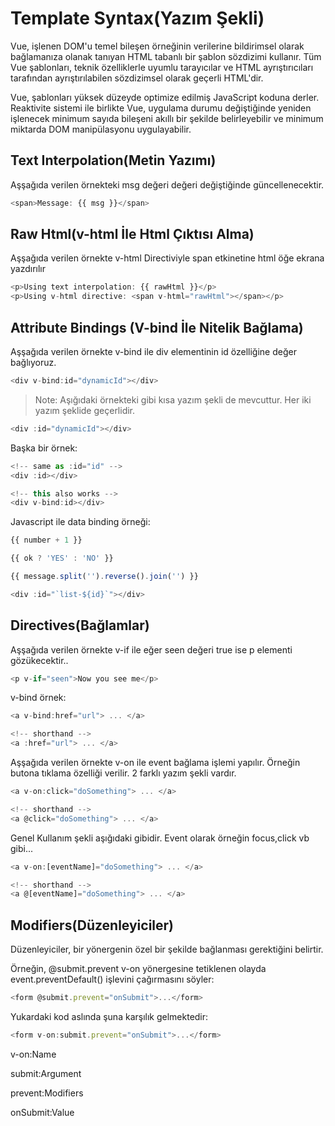 # Template Syntax(Yazım Şekli) 
Vue, işlenen DOM'u temel bileşen örneğinin verilerine bildirimsel olarak bağlamanıza olanak tanıyan HTML tabanlı bir şablon sözdizimi kullanır. Tüm Vue şablonları, teknik özelliklerle uyumlu tarayıcılar ve HTML ayrıştırıcıları tarafından ayrıştırılabilen sözdizimsel olarak geçerli HTML'dir.


Vue, şablonları yüksek düzeyde optimize edilmiş JavaScript koduna derler. Reaktivite sistemi ile birlikte Vue, uygulama durumu değiştiğinde yeniden işlenecek minimum sayıda bileşeni akıllı bir şekilde belirleyebilir ve minimum miktarda DOM manipülasyonu uygulayabilir.

## Text Interpolation(Metin Yazımı)
Aşşağıda verilen örnekteki msg değeri değeri değiştiğinde güncellenecektir.
```js
<span>Message: {{ msg }}</span>
```
## Raw Html(v-html İle Html Çıktısı Alma)
Aşşağıda verilen örnekte v-html Directiviyle span etkinetine html öğe ekrana yazdırılır
```js
<p>Using text interpolation: {{ rawHtml }}</p>
<p>Using v-html directive: <span v-html="rawHtml"></span></p>
```

## Attribute Bindings (V-bind İle Nitelik Bağlama)
Aşşağıda verilen örnekte v-bind ile div elementinin id özelliğine değer bağlıyoruz.
```js
<div v-bind:id="dynamicId"></div>
```
> Note: Aşığıdaki örnekteki gibi kısa yazım şekli de mevcuttur. Her iki yazım şeklide geçerlidir.
 ```js
<div :id="dynamicId"></div>
```
Başka bir örnek:
 ```js
<!-- same as :id="id" -->
<div :id></div>

<!-- this also works -->
<div v-bind:id></div>
```
Javascript ile data binding örneği:
 ```js
{{ number + 1 }}

{{ ok ? 'YES' : 'NO' }}

{{ message.split('').reverse().join('') }}

<div :id="`list-${id}`"></div>
```
## Directives(Bağlamlar)
Aşşağıda verilen örnekte v-if ile eğer seen değeri true ise p elementi gözükecektir..
```js
<p v-if="seen">Now you see me</p>
```
v-bind örnek:
```js
<a v-bind:href="url"> ... </a>

<!-- shorthand -->
<a :href="url"> ... </a>
```
Aşşağıda verilen örnekte v-on ile event bağlama işlemi yapılır. Örneğin butona tıklama özelliği verilir. 2 farklı yazım şekli vardır.
```js
<a v-on:click="doSomething"> ... </a>

<!-- shorthand -->
<a @click="doSomething"> ... </a>
```
Genel Kullanım şekli aşığıdaki gibidir. Event olarak örneğin focus,click vb gibi...
```js
<a v-on:[eventName]="doSomething"> ... </a>

<!-- shorthand -->
<a @[eventName]="doSomething"> ... </a>
```
## Modifiers(Düzenleyiciler) 

Düzenleyiciler, bir yönergenin özel bir şekilde bağlanması gerektiğini belirtir.

Örneğin, @submit.prevent v-on yönergesine tetiklenen olayda event.preventDefault() işlevini çağırmasını söyler:
```js
<form @submit.prevent="onSubmit">...</form>
```
Yukardaki kod aslında şuna karşılık gelmektedir:
```js
<form v-on:submit.prevent="onSubmit">...</form>
```
v-on:Name

submit:Argument

prevent:Modifiers

onSubmit:Value

